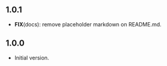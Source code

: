 ## 1.0.1

 - **FIX**(docs): remove placeholder markdown on README.md.

## 1.0.0

- Initial version.
